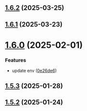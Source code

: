 ## [1.6.2](https://github.com/msobiecki/boilerplate-express-server/compare/v1.6.1...v1.6.2) (2025-03-25)



## [1.6.1](https://github.com/msobiecki/boilerplate-express-server/compare/v1.6.0...v1.6.1) (2025-03-23)



# [1.6.0](https://github.com/msobiecki/boilerplate-express-server/compare/v1.5.3...v1.6.0) (2025-02-01)


### Features

* update env ([0e26de6](https://github.com/msobiecki/boilerplate-express-server/commit/0e26de60abeadb98fafb126c17e5c3dd79327c8c))



## [1.5.3](https://github.com/msobiecki/boilerplate-express-server/compare/v1.5.2...v1.5.3) (2025-01-28)



## [1.5.2](https://github.com/msobiecki/boilerplate-express-server/compare/v1.5.1...v1.5.2) (2025-01-24)



